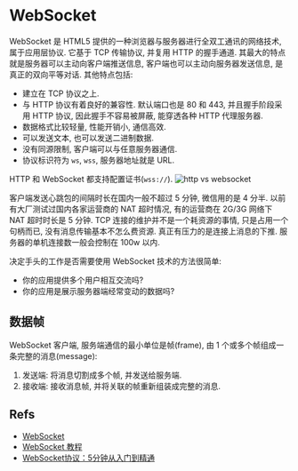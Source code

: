 # WebSocket

WebSocket 是 HTML5 提供的一种浏览器与服务器进行全双工通讯的网络技术, 属于应用层协议. 它基于 TCP 传输协议, 并复用 HTTP 的握手通道. 其最大的特点就是服务器可以主动向客户端推送信息, 客户端也可以主动向服务器发送信息, 是真正的双向平等对话.
其他特点包括:
* 建立在 TCP 协议之上.
* 与 HTTP 协议有着良好的兼容性. 默认端口也是 80 和 443, 并且握手阶段采用 HTTP 协议, 因此握手不容易被屏蔽, 能穿透各种 HTTP 代理服务器.
* 数据格式比较轻量, 性能开销小, 通信高效.
* 可以发送文本, 也可以发送二进制数据.
* 没有同源限制, 客户端可以与任意服务器通信.
* 协议标识符为 `ws`, `wss`, 服务器地址就是 URL.

HTTP 和 WebSocket 都支持配置证书(`wss://`).
![http vs websocket](http://www.ruanyifeng.com/blogimg/asset/2017/bg2017051503.jpg)


客户端发送心跳包的间隔时长在国内一般不超过 5 分钟, 微信用的是 4 分半. 以前有大厂测试过国内各家运营商的 NAT 超时情况, 有的运营商在 2G/3G 网络下 NAT 超时时长是 5 分钟.
TCP 连接的维护并不是一个耗资源的事情, 只是占用一个句柄而已, 没有消息传输基本不怎么费资源. 真正有压力的是连接上消息的下推.
服务器的单机连接数一般会控制在 100w 以内.

决定手头的工作是否需要使用 WebSocket 技术的方法很简单:
* 你的应用提供多个用户相互交流吗?
* 你的应用是展示服务器端经常变动的数据吗?

## 数据帧
WebSocket 客户端, 服务端通信的最小单位是帧(frame), 由 1 个或多个帧组成一条完整的消息(message):
1. 发送端: 将消息切割成多个帧, 并发送给服务端.
2. 接收端: 接收消息帧, 并将关联的帧重新组装成完整的消息.



## Refs
* [WebSocket](https://zh.wikipedia.org/wiki/WebSocket)
* [WebSocket 教程](http://www.ruanyifeng.com/blog/2017/05/websocket.html)
* [WebSocket协议：5分钟从入门到精通](https://www.cnblogs.com/chyingp/p/websocket-deep-in.html)